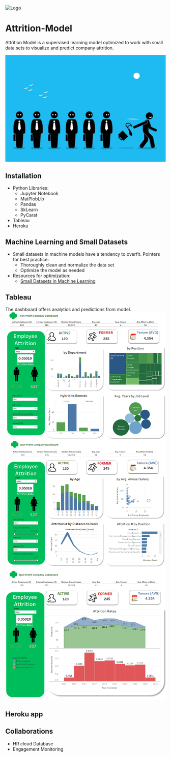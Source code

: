 ![Logo](/images/logo.png)

# Attrition-Model
Attrition Model is a supervised learning model optimized to work with small data sets to visualize and predict company attrition.

![Attrition](/images/High-employee-turnover.jpg)

## Installation
* Python Libraries:
    * Jupyter Notebook
    * MatPlobLib
    * Pandas
    * SkLearn
    * PyCarat
* Tableau
* Heroku

## Machine Learning and Small Datasets
- Small datasets in machine models have a tendency to overfit. Pointers for best practice: 
    * Thoroughly clean and normalize the data set
    * Optimize the model as needed
- Resources for optimization:
    - [Small Datasets in Machine Learning](https://towardsdatascience.com/breaking-the-curse-of-small-datasets-in-machine-learning-part-1-36f28b0c044d)

## Tableau
The dashboard offers analytics and predictions from model.
![Dashboard](/images/Att_Dash.png)
![Dashboard1](/images/Att_Dash_1.png)
![Dashboard2](/images/Att_Dash_2.png)

## Heroku app


## Collaborations
- HR cloud Database
- Engagement Monitoring
